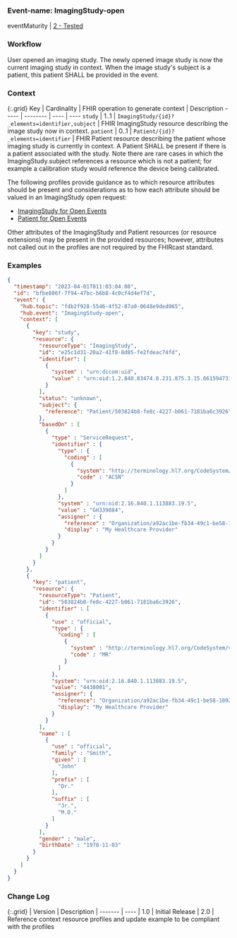 ### Event-name: ImagingStudy-open

eventMaturity | [2 - Tested](3-1-2-eventmaturitymodel.html)

### Workflow

User opened an imaging study. The newly opened image study is now the current imaging study in context. When the image study's subject is a patient, this patient SHALL be provided in the event.

### Context

{:.grid}
Key | Cardinality | FHIR operation to generate context | Description
----- | -------- | ---- | ---- 
`study` | 1..1 | `ImagingStudy/{id}?_elements=identifier,subject` | FHIR ImagingStudy resource describing the image study now in context.
`patient` | 0..1 | `Patient/{id}?_elements=identifier` | FHIR Patient resource describing the patient whose imaging study is currently in context.  A Patient SHALL be present if there is a patient associated with the study.  Note there are rare cases in which the ImagingStudy.subject references a resource which is not a patient; for example a calibration study would reference the device being calibrated.

The following profiles provide guidance as to which resource attributes should be present and considerations as to how each attribute should be valued in an ImagingStudy open request:

* [ImagingStudy for Open Events](StructureDefinition-fhircast-imaging-study-open.html)
* [Patient for Open Events](StructureDefinition-fhircast-patient-open.html)

Other attributes of the ImagingStudy and Patient resources (or resource extensions) may be present in the provided resources; however, attributes not called out in the profiles are not required by the FHIRcast standard.

### Examples
  
```json
{
  "timestamp": "2023-04-01T011:03:04.08",
  "id": "bfbe806f-7f94-47bc-b6b8-4c0cf4d4ef7d",
  "event": {
    "hub.topic": "fdb2f928-5546-4f52-87a0-0648e9ded065",
    "hub.event": "ImagingStudy-open",
    "context": [
      {
        "key": "study",
        "resource": {
          "resourceType": "ImagingStudy",
          "id": "e25c1d31-20a2-41f8-8d85-fe2fdeac74fd",
          "identifier": [
            {
              "system" : "urn:dicom:uid",
              "value" : "urn:oid:1.2.840.83474.8.231.875.3.15.661594731"
            }
          ],
          "status": "unknown",
          "subject": {
            "reference": "Patient/503824b8-fe8c-4227-b061-7181ba6c3926"
          },
          "basedOn" : [
            {
              "type" : "ServiceRequest",
              "identifier" : {
                "type" : {
                  "coding" : [
                    {
                      "system": "http://terminology.hl7.org/CodeSystem/v2-0203",
                      "code" : "ACSN"
                    }
                  ]
                },
                "system" : "urn:oid:2.16.840.1.113883.19.5",
                "value" : "GH339884",
                "assigner" : {
                  "reference" : "Organization/a92ac1be-fb34-49c1-be58-10928bd271cc",
                  "display" : "My Healthcare Provider"
                }
              }
            }
          ]
        }
      },
      {
        "key": "patient",
        "resource": {
          "resourceType": "Patient",
          "id": "503824b8-fe8c-4227-b061-7181ba6c3926",
          "identifier" : [
            {
              "use" : "official",
              "type" : {
                "coding" : [
                  {
                    "system" : "http://terminology.hl7.org/CodeSystem/v2-0203",
                    "code" : "MR"
                  }
                ]
              },
              "system": "urn:oid:2.16.840.1.113883.19.5",
              "value": "4438001",
              "assigner": {
                "reference": "Organization/a92ac1be-fb34-49c1-be58-10928bd271cc",
                "display": "My Healthcare Provider"
              }
            }
          ],
          "name" : [
            {
              "use" : "official",
              "family" : "Smith",
              "given" : [
                "John"
              ],
              "prefix" : [
                "Dr."
              ],
              "suffix" : [
                "Jr.",
                "M.D."
              ]
            }
          ],
          "gender" : "male",
          "birthDate" : "1978-11-03"
        }
      }
    ]
  }
}
```

### Change Log

{:.grid}
| Version | Description
| ------- | ----
| 1.0 | Initial Release
| 2.0 | Reference context resource profiles and update example to be compliant with the profiles
